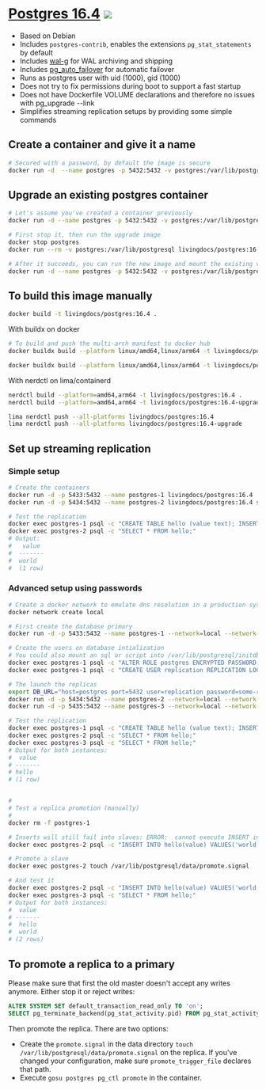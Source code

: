 # [Postgres 16.4](https://github.com/livingdocsIO/dockerfile-postgres) [![](https://img.shields.io/badge/docker-livingdocs%2Fpostgres-blue)](https://hub.docker.com/r/livingdocs/postgres)

- Based on Debian
- Includes `postgres-contrib`, enables the extensions `pg_stat_statements` by default
- Includes [wal-g](https://github.com/wal-g/wal-g) for WAL archiving and shipping
- Includes [pg_auto_failover](https://github.com/citusdata/pg_auto_failover) for automatic failover
- Runs as postgres user with uid (1000), gid (1000)
- Does not try to fix permissions during boot to support a fast startup
- Does not have Dockerfile VOLUME declarations and therefore no issues with pg_upgrade --link
- Simplifies streaming replication setups by providing some simple commands

## Create a container and give it a name

```bash
# Secured with a password, by default the image is secure
docker run -d  --name postgres -p 5432:5432 -v postgres:/var/lib/postgresql -e POSTGRES_PASSWORD=somepassword livingdocs/postgres:16.4
```

## Upgrade an existing postgres container

```bash
# Let's assume you've created a container previously
docker run -d --name postgres -p 5432:5432 -v postgres:/var/lib/postgresql livingdocs/postgres:14.5

# First stop it, then run the upgrade image
docker stop postgres
docker run --rm -v postgres:/var/lib/postgresql livingdocs/postgres:16.4-upgrade

# After it succeeds, you can run the new image and mount the existing volume
docker run -d --name postgres -p 5432:5432 -v postgres:/var/lib/postgresql livingdocs/postgres:16.4
```

## To build this image manually

```bash
docker build -t livingdocs/postgres:16.4 .
```

With buildx on docker
```bash
# To build and push the multi-arch manifest to docker hub
docker buildx build --platform linux/amd64,linux/arm64 -t livingdocs/postgres:16.4 --push .

docker buildx build --platform linux/amd64,linux/arm64 -t livingdocs/postgres:16.4-upgrade --push  -f Dockerfile.upgrade .
```

With nerdctl on lima/containerd
```bash
nerdctl build --platform=amd64,arm64 -t livingdocs/postgres:16.4 .
nerdctl build --platform=amd64,arm64 -t livingdocs/postgres:16.4-upgrade -f Dockerfile.upgrade .

lima nerdctl push --all-platforms livingdocs/postgres:16.4
lima nerdctl push --all-platforms livingdocs/postgres:16.4-upgrade
```

## Set up streaming replication

### Simple setup
```bash
# Create the containers
docker run -d -p 5433:5432 --name postgres-1 livingdocs/postgres:16.4
docker run -d -p 5434:5432 --name postgres-2 livingdocs/postgres:16.4 standby -d "host=host.docker.internal port=5433 user=postgres target_session_attrs=read-write"

# Test the replication
docker exec postgres-1 psql -c "CREATE TABLE hello (value text); INSERT INTO hello(value) VALUES('world');"
docker exec postgres-2 psql -c "SELECT * FROM hello;"
# Output:
#   value
#  -------
#  world
#  (1 row)
```

### Advanced setup using passwords
```bash
# Create a docker network to emulate dns resolution in a production system
docker network create local

# First create the database primary
docker run -d -p 5433:5432 --name postgres-1 --network=local --network-alias=postgres -e POSTGRES_HOST_AUTH_METHOD=md5 livingdocs/postgres:16.4

# Create the users on database intialization
# You could also mount an sql or script into /var/lib/postgresql/initdb.d during cluster startup to execute the script automatically.
docker exec postgres-1 psql -c "ALTER ROLE postgres ENCRYPTED PASSWORD 'some-postgres-password';"
docker exec postgres-1 psql -c "CREATE USER replication REPLICATION LOGIN ENCRYPTED PASSWORD 'some-replication-password';"

# The launch the replicas
export DB_URL="host=postgres port=5432 user=replication password=some-replication-password target_session_attrs=read-write"
docker run -d -p 5434:5432 --name postgres-2 --network=local --network-alias=postgres livingdocs/postgres:16.4 standby -d $DB_URL
docker run -d -p 5435:5432 --name postgres-3 --network=local --network-alias=postgres livingdocs/postgres:16.4 standby -d $DB_URL

# Test the replication
docker exec postgres-1 psql -c "CREATE TABLE hello (value text); INSERT INTO hello(value) VALUES('hello');"
docker exec postgres-2 psql -c "SELECT * FROM hello;"
docker exec postgres-3 psql -c "SELECT * FROM hello;"
# Output for both instances:
#  value
# -------
# hello
# (1 row)


#
# Test a replica promotion (manually)
#
docker rm -f postgres-1

# Inserts will still fail into slaves: ERROR:  cannot execute INSERT in a read-only transaction
docker exec postgres-2 psql -c "INSERT INTO hello(value) VALUES('world');"

# Promote a slave
docker exec postgres-2 touch /var/lib/postgresql/data/promote.signal

# And test it
docker exec postgres-2 psql -c "INSERT INTO hello(value) VALUES('world');"
docker exec postgres-3 psql -c "SELECT * FROM hello;"
# Output for both instances:
#  value
# -------
#  hello
#  world
# (2 rows)
```

## To promote a replica to a primary
Please make sure that first the old master doesn't accept any writes anymore.
Either stop it or reject writes:
```sql
ALTER SYSTEM SET default_transaction_read_only TO 'on';
SELECT pg_terminate_backend(pg_stat_activity.pid) FROM pg_stat_activity WHERE pid <> pg_backend_pid();
```

Then promote the replica. There are two options:
- Create the `promote.signal` in the data directory `touch /var/lib/postgresql/data/promote.signal` on the replica.
  If you've changed your configuration, make sure `promote_trigger_file` declares that path.
- Execute `gosu postgres pg_ctl promote` in the container.
